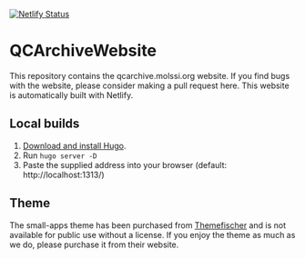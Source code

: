 [![Netlify Status](https://api.netlify.com/api/v1/badges/3917f13a-54e5-4697-bf2c-adf169576e55/deploy-status)](https://app.netlify.com/sites/qcarchive-molssi/deploys)

QCArchiveWebsite
================

This repository contains the qcarchive.molssi.org website. If you find bugs with
the website, please consider making a pull request here. This website is automatically
built with Netlify.

## Local builds

1. [Download and install Hugo](https://gohugo.io/getting-started/installing/).
2. Run `hugo server -D`
3. Paste the supplied address into your browser (default: http://localhost:1313/)


## Theme

The small-apps theme has been purchased from
[Themefischer](https://themefisher.com) and is not available for public use
without a license. If you enjoy the theme as much as we do, please purchase it
from their website.

